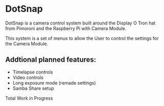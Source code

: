 # DotSnap

DotSnap is a camera control system built around the Display O Tron hat from Pimoroni and the Raspberry Pi with Camera Module.

This system is a set of menus to allow the User to control the settings for the Camera Module. 

## Addtional planned features:

* Timelapse controls 
* Video controls
* Long exposure mode (remade settings)
* Samba Share setup

Total Work in Progress

